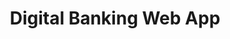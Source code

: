 ---
title: "Digital Banking Web App"
description: "Lorem ipsum is placeholder text commonly used in the graphic, print, and publishing industries for previewing."
label: "Osmanlı Yatırım"
image: "accessibility.jpg"
---